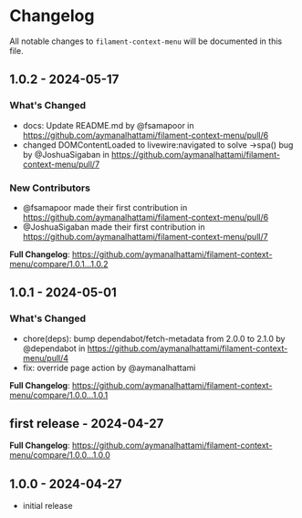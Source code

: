 # Changelog

All notable changes to `filament-context-menu` will be documented in this file.

## 1.0.2 - 2024-05-17

### What's Changed

* docs: Update README.md by @fsamapoor in https://github.com/aymanalhattami/filament-context-menu/pull/6
* changed DOMContentLoaded to livewire:navigated to solve ->spa() bug by @JoshuaSigaban in https://github.com/aymanalhattami/filament-context-menu/pull/7

### New Contributors

* @fsamapoor made their first contribution in https://github.com/aymanalhattami/filament-context-menu/pull/6
* @JoshuaSigaban made their first contribution in https://github.com/aymanalhattami/filament-context-menu/pull/7

**Full Changelog**: https://github.com/aymanalhattami/filament-context-menu/compare/1.0.1...1.0.2

## 1.0.1 - 2024-05-01

### What's Changed

* chore(deps): bump dependabot/fetch-metadata from 2.0.0 to 2.1.0 by @dependabot in https://github.com/aymanalhattami/filament-context-menu/pull/4
* fix: override page action by @aymanalhattami

**Full Changelog**: https://github.com/aymanalhattami/filament-context-menu/compare/1.0.0...1.0.1

## first release - 2024-04-27

**Full Changelog**: https://github.com/aymanalhattami/filament-context-menu/compare/1.0.0...1.0.0

## 1.0.0 - 2024-04-27

- initial release
